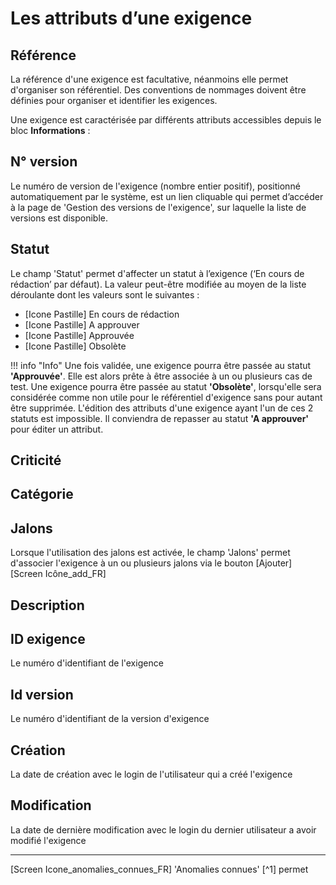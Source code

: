 # Les attributs d’une exigence

## Référence
La référence d'une exigence est facultative, néanmoins elle permet d'organiser son référentiel. Des conventions de nommages doivent être définies pour organiser et identifier les exigences.

Une exigence est caractérisée par différents attributs accessibles depuis le bloc **Informations** :

## N° version
Le numéro de version de l'exigence (nombre entier positif), positionné automatiquement par le système, est un lien cliquable qui permet d’accéder à la page de 'Gestion des versions de l'exigence', sur laquelle la liste de versions est disponible.

##  Statut

Le champ 'Statut' permet d'affecter un statut à l’exigence (‘En cours de rédaction’ par défaut). La valeur peut-être modifiée au moyen de la liste déroulante dont les valeurs sont le suivantes :

- [Icone Pastille] En cours de rédaction
- [Icone Pastille] A approuver
- [Icone Pastille] Approuvée
- [Icone Pastille] Obsolète

!!! info "Info"
Une fois validée, une exigence pourra être passée au statut **'Approuvée'**. Elle est alors prête à être associée à un ou plusieurs cas de test. 
Une exigence pourra être passée au statut **'Obsolète'**, lorsqu'elle sera considérée comme non utile pour le référentiel d'exigence sans pour autant être supprimée.
L'édition des attributs d'une exigence ayant l'un de ces 2 statuts est impossible. Il conviendra de repasser au statut **'A approuver'** pour éditer un attribut.

##  Criticité

##  Catégorie

## Jalons

Lorsque l'utilisation des jalons est activée, le champ 'Jalons' permet d'associer l'exigence à un ou plusieurs jalons via le bouton [Ajouter] [Screen Icône_add_FR] 

##  Description

## ID exigence
Le numéro d'identifiant de l'exigence


## Id version
Le numéro d'identifiant de la version d'exigence

## Création
La date de création avec le login de l'utilisateur qui a créé l'exigence

## Modification
La date de dernière modification avec le login du dernier utilisateur a avoir modifié l'exigence

------
[Screen Icone_anomalies_connues_FR] 
'Anomalies connues' [^1] permet

<!--stackedit_data:
eyJoaXN0b3J5IjpbLTk5NDQyNDg3LDg1NTMyMDIwNCwtODQwOD
M4Nzk3LC0xMjcyOTIzMjcxLC0xMDM5MTI2MzQsMTM0MDcxOTAy
LC05MTk1NTIyMzJdfQ==
-->
